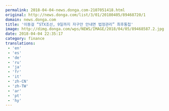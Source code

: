 ```yaml
---
permalink: 2018-04-04-news.donga.com-2107051418.html
original: http://news.donga.com/list/3/01/20180405/89468720/1
domain: news.donga.com
title: '이동걸 “STX조선, 9일까지 자구안 안내면 법정관리” 최후통첩'
image: http://dimg.donga.com/wps/NEWS/IMAGE/2018/04/05/89468587.2.jpg
date: 2018-04-04 22:35:17
category: finance
translations: 
 - 'en'
 - 'es'
 - 'de'
 - 'ru'
 - 'ja'
 - 'fr'
 - 'it'
 - 'zh-CN'
 - 'zh-TW'
 - 'ar'
 - 'pt'
 - 'hy'
---
```


